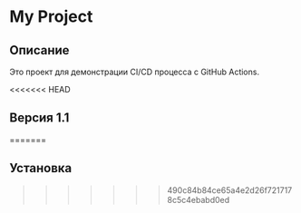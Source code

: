 # My Project
## Описание
Это проект для демонстрации CI/CD процесса с GitHub Actions.

<<<<<<< HEAD
## Версия 1.1
=======
## Установка
>>>>>>> 490c84b84ce65a4e2d26f7217178c5c4ebabd0ed
